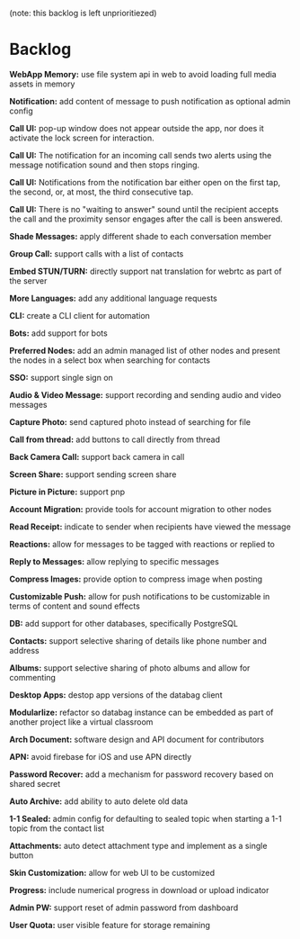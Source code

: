 (note: this backlog is left unprioritiezed)

# Backlog

**WebApp Memory:** use file system api in web to avoid loading full media assets in memory

**Notification:** add content of message to push notification as optional admin config

**Call UI:** pop-up window does not appear outside the app, nor does it activate the lock screen for interaction.

**Call UI:** The notification for an incoming call sends two alerts using the message notification sound and then stops ringing.

**Call UI:** Notifications from the notification bar either open on the first tap, the second, or, at most, the third consecutive tap.

**Call UI:** There is no "waiting to answer" sound until the recipient accepts the call and the proximity sensor engages after the call is been answered.

**Shade Messages:** apply different shade to each conversation member

**Group Call:** support calls with a list of contacts

**Embed STUN/TURN:** directly support nat translation for webrtc as part of the server

**More Languages:** add any additional language requests

**CLI:** create a CLI client for automation

**Bots:** add support for bots

**Preferred Nodes:** add an admin managed list of other nodes and present the nodes in a select box when searching for contacts

**SSO:** support single sign on

**Audio & Video Message:** support recording and sending audio and video messages

**Capture Photo:** send captured photo instead of searching for file

**Call from thread:** add buttons to call directly from thread

**Back Camera Call:** support back camera in call

**Screen Share:** support sending screen share

**Picture in Picture:** support pnp

**Account Migration:** provide tools for account migration to other nodes

**Read Receipt:** indicate to sender when recipients have viewed the message

**Reactions:** allow for messages to be tagged with reactions or replied to

**Reply to Messages:** allow replying to specific messages

**Compress Images:** provide option to compress image when posting

**Customizable Push:** allow for push notifications to be customizable in terms of content and sound effects

**DB:** add support for other databases, specifically PostgreSQL

**Contacts:** support selective sharing of details like phone number and address

**Albums:** support selective sharing of photo albums and allow for commenting

**Desktop Apps:** destop app versions of the databag client

**Modularlize:** refactor so databag instance can be embedded as part of another project like a virtual classroom

**Arch Document:** software design and API document for contributors

**APN:** avoid firebase for iOS and use APN directly

**Password Recover:** add a mechanism for password recovery based on shared secret

**Auto Archive:** add ability to auto delete old data

**1-1 Sealed:** admin config for defaulting to sealed topic when starting a 1-1 topic from the contact list

**Attachments:** auto detect attachment type and implement as a single button

**Skin Customization:** allow for web UI to be customized

**Progress:** include numerical progress in download or upload indicator

**Admin PW:** support reset of admin password from dashboard

**User Quota:** user visible feature for storage remaining


